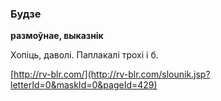 ### Будзе
**размоўнае, выказнік**

Хопіць, даволі. Паплакалі трохі і б.

<a rel="author">[http://rv-blr.com/](http://rv-blr.com/slounik.jsp?letterId=0&maskId=0&pageId=429)</a>
